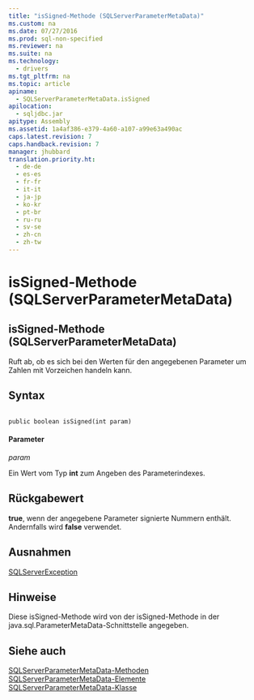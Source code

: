 ```yaml
---
title: "isSigned-Methode (SQLServerParameterMetaData)"
ms.custom: na
ms.date: 07/27/2016
ms.prod: sql-non-specified
ms.reviewer: na
ms.suite: na
ms.technology: 
  - drivers
ms.tgt_pltfrm: na
ms.topic: article
apiname: 
  - SQLServerParameterMetaData.isSigned
apilocation: 
  - sqljdbc.jar
apitype: Assembly
ms.assetid: 1a4af386-e379-4a60-a107-a99e63a490ac
caps.latest.revision: 7
caps.handback.revision: 7
manager: jhubbard
translation.priority.ht: 
  - de-de
  - es-es
  - fr-fr
  - it-it
  - ja-jp
  - ko-kr
  - pt-br
  - ru-ru
  - sv-se
  - zh-cn
  - zh-tw
---
```

# isSigned-Methode (SQLServerParameterMetaData)
    
## isSigned\-Methode \(SQLServerParameterMetaData\)  
 Ruft ab, ob es sich bei den Werten für den angegebenen Parameter um Zahlen mit Vorzeichen handeln kann.  
  
## Syntax  
  
```  
  
public boolean isSigned(int param)  
```  
  
#### Parameter  
 *param*  
  
 Ein Wert vom Typ **int** zum Angeben des Parameterindexes.  
  
## Rückgabewert  
 **true**, wenn der angegebene Parameter signierte Nummern enthält. Andernfalls wird **false** verwendet.  
  
## Ausnahmen  
 [SQLServerException](../content/SQLServerException-Class.md)  
  
## Hinweise  
 Diese isSigned\-Methode wird von der isSigned\-Methode in der java.sql.ParameterMetaData\-Schnittstelle angegeben.  
  
## Siehe auch  
 [SQLServerParameterMetaData-Methoden](../content/SQLServerParameterMetaData-Methods.md)   
 [SQLServerParameterMetaData-Elemente](../content/SQLServerParameterMetaData-Members.md)   
 [SQLServerParameterMetaData-Klasse](../content/SQLServerParameterMetaData-Class.md)  
  
  